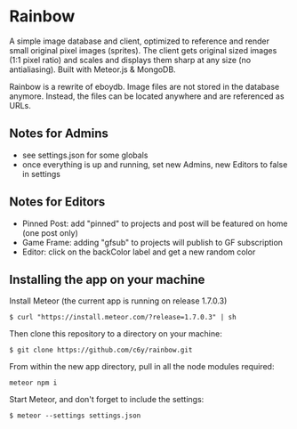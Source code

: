 # Rainbow
A simple image database and client, optimized to reference and render small original pixel images (sprites). The client gets original sized images (1:1 pixel ratio) and scales and displays them sharp at any size (no antialiasing). Built with Meteor.js & MongoDB.

Rainbow is a rewrite of eboydb. Image files are not stored in the database anymore. Instead, the files can be located anywhere and are referenced as URLs.

## Notes for Admins
- see settings.json for some globals
- once everything is up and running, set new Admins, new Editors to false in settings

## Notes for Editors
- Pinned Post: add "pinned" to projects and post will be featured on home (one post only)
- Game Frame: adding "gfsub" to projects will publish to GF subscription
- Editor: click on the backColor label and get a new random color

## Installing the app on your machine

Install Meteor (the current app is running on release 1.7.0.3)

`$ curl "https://install.meteor.com/?release=1.7.0.3" | sh`

Then clone this repository to a directory on your machine:

`$ git clone https://github.com/c6y/rainbow.git`

From within the new app directory, pull in all the node modules required:

`meteor npm i`

Start Meteor, and don't forget to include the settings:

`$ meteor --settings settings.json`
